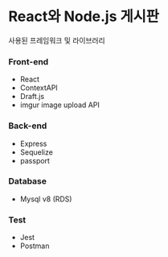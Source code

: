 <h1>React와 Node.js 게시판</h1>

<p>사용된 프레임워크 및 라이브러리</p>
<h3>Front-end</h3>
<ul>
        <li>React</li>
        <li>ContextAPI</li>
        <li>Draft.js</li>
        <li>imgur image upload API</li>
</ul>

<h3>Back-end</h3>
<ul>
        <li>Express</li>
        <li>Sequelize</li>
        <li>passport</li>
</ul>

<h3>Database</h3>
<ul>
        <li>Mysql v8 (RDS)</li>
</ul>

<h3>Test</h3>
<ul>
        <li>Jest</li>
        <li>Postman</li>
</ul>
